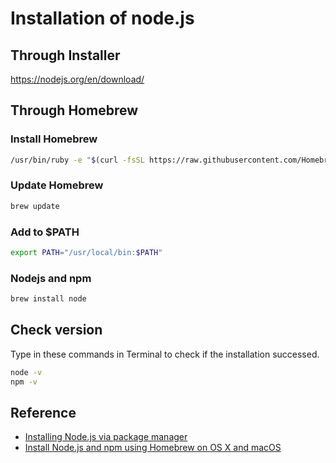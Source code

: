 # Installation of node.js

## Through Installer

<https://nodejs.org/en/download/>

## Through Homebrew

### Install Homebrew

```sh
/usr/bin/ruby -e "$(curl -fsSL https://raw.githubusercontent.com/Homebrew/install/master/install)"
```

### Update Homebrew

```sh
brew update
```

### Add to $PATH

```sh
export PATH="/usr/local/bin:$PATH"
```

### Nodejs and npm

```sh
brew install node
```

## Check version

Type in these commands in Terminal to check if the installation successed.

```sh
node -v
npm -v
```

## Reference

- [Installing Node.js via package manager](https://nodejs.org/en/download/package-manager/#osx)
- [Install Node.js and npm using Homebrew on OS X and macOS](https://changelog.com/posts/install-node-js-with-homebrew-on-os-x)